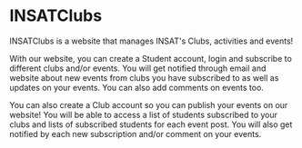 # INSATClubs

INSATClubs is a website that manages INSAT's Clubs, activities and events!


With our website, you can create a Student account, login and subscribe to different clubs and/or events. You will get notified through email and website about new events from clubs you have subscribed to as well as updates on your events. You can also add comments on events too.


You can also create a Club account so you can publish your events on our website! You will be able to access a list of students subscribed to your clubs and lists of subscribed students for each event post. You will also get notified by each new subscription and/or comment on your events.
